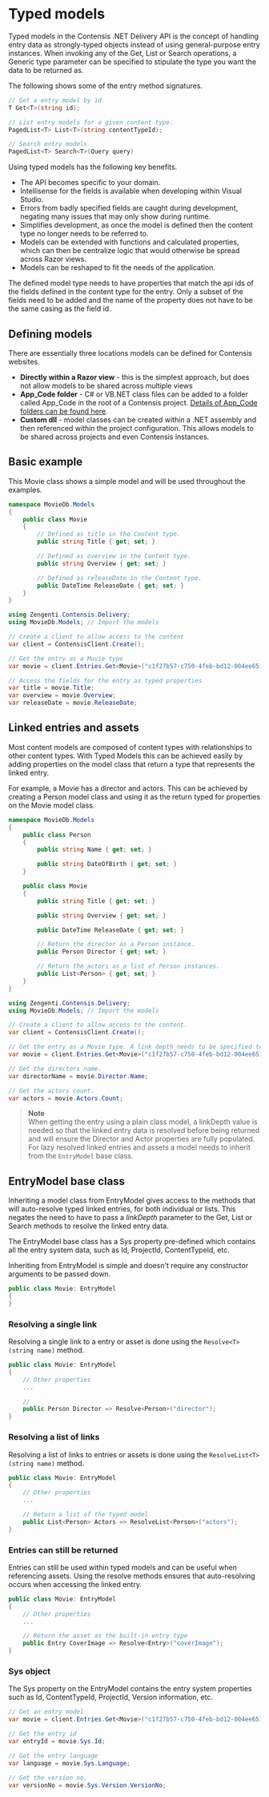 # Typed models

Typed models in the Contensis .NET Delivery API is the concept of handling entry data as strongly-typed objects instead of using general-purpose entry instances. When invoking any of the Get, List or Search operations, a Generic type parameter can be specified to stipulate the type you want the data to be returned as. 

The following shows some of the entry method signatures.

```cs
// Get a entry model by id.
T Get<T>(string id);

// List entry models for a given content type.
PagedList<T> List<T>(string contentTypeId);

// Search entry models
PagedList<T> Search<T>(Query query)
```

Using typed models has the following key benefits.

* The API becomes specific to your domain.
* Intellisense for the fields is available when developing within Visual Studio.
* Errors from badly specified fields are caught during development, negating many issues that may only show during runtime.
* Simplifies development, as once the model is defined then the content type no longer needs to be referred to.
* Models can be extended with functions and calculated properties, which can then be centralize logic that would otherwise be spread across Razor views.
* Models can be reshaped to fit the needs of the application.

The defined model type needs to have properties that match the api ids of the fields defined in the content type for the entry. Only a subset of the fields need to be added and the name of the property does not have to be the same casing as the field id.

## Defining models

There are essentially three locations models can be defined for Contensis websites.

* **Directly within a Razor view** - this is the simplest approach, but does not allow models to be shared across multiple views
* **App_Code folder** - C# or VB.NET class files can be added to a folder called App_Code in the root of a Contensis project. [Details of App_Code folders can be found here](https://msdn.microsoft.com/en-us/library/t990ks23.aspx#Anchor_1).
* **Custom dll** - model classes can be created within a .NET assembly and then referenced within the project configuration. This allows models to be shared across projects and even Contensis instances.



## Basic example

This Movie class shows a simple model and will be used throughout the examples.

```cs
namespace MovieDb.Models
{
    public class Movie
    {
        // Defined as title in the Content type. 
        public string Title { get; set; }

        // Defined as overview in the Content type. 
        public string Overview { get; set; }

        // Defined as releaseDate in the Content type. 
        public DateTime ReleaseDate { get; set; }
    }
}
```

```cs
using Zengenti.Contensis.Delivery;
using MovieDb.Models; // Import the models

// Create a client to allow access to the content
var client = ContensisClient.Create();

// Get the entry as a Movie type
var movie = client.Entries.Get<Movie>("c1f27b57-c750-4feb-bd12-004ee651e796");

// Access the fields for the entry as typed properties
var title = movie.Title;
var overview = movie.Overview;
var releaseDate = movie.ReleaseDate;
```



## Linked entries and assets

Most content models are composed of content types with relationships to other content types. With Typed Models this can be achieved easily by adding properties on the model class that return a type that represents the linked entry.

For example, a Movie has a director and actors. This can be achieved by creating a Person model class and using it as the return typed for properties on the Movie model class.

```cs
namespace MovieDb.Models
{
    public class Person
    {
        public string Name { get; set; }

        public string DateOfBirth { get; set; }
    }

    public class Movie
    {
        public string Title { get; set; }

        public string Overview { get; set; }

        public DateTime ReleaseDate { get; set; }

        // Return the director as a Person instance.
        public Person Director { get; set; }

        // Return the actors as a list of Person instances.
        public List<Person> { get; set; }
    }
}
```

```cs
using Zengenti.Contensis.Delivery;
using MovieDb.Models; // Import the models

// Create a client to allow access to the content.
var client = ContensisClient.Create();

// Get the entry as a Movie type. A link depth needs to be specified to resolve the linked entries.
var movie = client.Entries.Get<Movie>("c1f27b57-c750-4feb-bd12-004ee651e796", language = null, linkDepth = 1);

// Get the directors name.
var directorName = movie.Director.Name;

// Get the actors count.
var actors = movie.Actors.Count;
```

   
> **Note**  
> When getting the entry using a plain class model, a linkDepth value is needed so that the linked entry data is resolved before being returned and will ensure the Director and Actor properties are fully populated. For lazy resolved linked entries and assets a model needs to inherit from the `EntryModel` base class.




## EntryModel base class

Inheriting a model class from EntryModel gives access to the methods that will auto-resolve typed linked entries, for both individual or lists. This negates the need to have to pass a *linkDepth* parameter to the Get, List or Search methods to resolve the linked entry data.

The EntryModel base class has a Sys property pre-defined which contains all the entry system data, such as Id, ProjectId, ContentTypeId, etc.

Inheriting from EntryModel is simple and doesn't require any constructor arguments to be passed down.

```cs
public class Movie: EntryModel
{
}
```

### Resolving a single link

Resolving a single link to a entry or asset is done using the `Resolve<T>(string name)` method.

```cs
public class Movie: EntryModel
{
    // Other properties
    ...

    // 
    public Person Director => Resolve<Person>("director");
}
```

### Resolving a list of links

Resolving a list of links to entries or assets is done using the `ResolveList<T>(string name)` method.

```cs
public class Movie: EntryModel
{
    // Other properties
    ...

    // Return a list of the typed model
    public List<Person> Actors => ResolveList<Person>("actors");
}
```


### Entries can still be returned

Entries can still be used within typed models and can be useful when referencing assets. Using the resolve methods ensures that auto-resolving occurs when accessing the linked entry.

```cs
public class Movie: EntryModel
{
    // Other properties
    ...

    // Return the asset as the built-in entry type
    public Entry CoverImage => Resolve<Entry>("coverImage");
}
```

### Sys object

The Sys property on the EntryModel contains the entry system properties such as Id, ContentTypeId, ProjectId, Version information, etc.

```cs
// Get an entry model
var movie = client.Entries.Get<Movie>("c1f27b57-c750-4feb-bd12-004ee651e796");

// Get the entry id
var entryId = movie.Sys.Id;

// Get the entry language
var language = movie.Sys.Language;

// Get the version no.
var versionNo = movie.Sys.Version.VersionNo;
```
